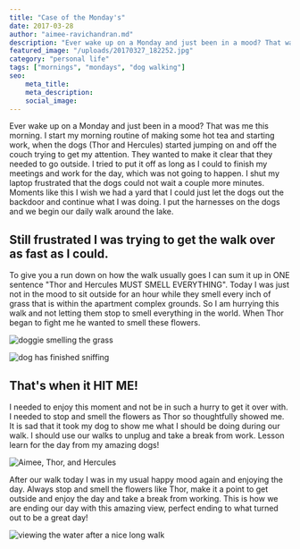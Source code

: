 ```yaml
---
title: "Case of the Monday's"
date: 2017-03-28
author: "aimee-ravichandran.md"
description: "Ever wake up on a Monday and just been in a mood? That was me this morning. I start my morning routine of making some hot tea and startin..."
featured_image: "/uploads/20170327_182252.jpg"
category: "personal life"
tags: ["mornings", "mondays", "dog walking"]
seo:
    meta_title: 
    meta_description: 
    social_image: 
---
```


Ever wake up on a Monday and just been in a mood? That was me this morning. I start my morning routine of making some hot tea and starting work, when the dogs (Thor and Hercules) started jumping on and off the couch trying to get my attention. They wanted to make it clear that they needed to go outside. I tried to put it off as long as I could to finish my meetings and work for the day, which was not going to happen. I shut my laptop frustrated that the dogs could not wait a couple more minutes. Moments like this I wish we had a yard that I could just let the dogs out the backdoor and continue what I was doing. I put the harnesses on the dogs and we begin our daily walk around the lake. 

## Still frustrated I was trying to get the walk over as fast as I could. 

To give you a run down on how the walk usually goes I can sum it up in ONE sentence "Thor and Hercules MUST SMELL EVERYTHING". Today I was just not in the mood to sit outside for an hour while they smell every inch of grass that is within the apartment complex grounds. So I am hurrying this walk and not letting them stop to smell everything in the world. When Thor began to fight me he wanted to smell these flowers.

![doggie smelling the grass](/uploads/5a56f5405808f700012d5a10_20170327_181006.jpg)

![dog has finished sniffing](/uploads/5a56f549004c430001d99860_20170327_181009.jpg)

## That's when it HIT ME! 

I needed to enjoy this moment and not be in such a hurry to get it over with. I needed to stop and smell the flowers as Thor so thoughtfully showed me. It is sad that it took my dog to show me what I should be doing during our walk. I should use our walks to unplug and take a break from work. Lesson learn for the day from my amazing dogs!

![Aimee, Thor, and Hercules](/uploads/20170327_181234.jpg)

After our walk today I was in my usual happy mood again and enjoying the day. Always stop and smell the flowers like Thor, make it a point to get outside and enjoy the day and take a break from working. This is how we are ending our day with this amazing view, perfect ending to what turned out to be a great day!

![viewing the water after a nice long walk](/uploads/20170327_182252.jpg)